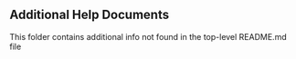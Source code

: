 ## Additional Help Documents

This folder contains additional info not found in the top-level README.md file
